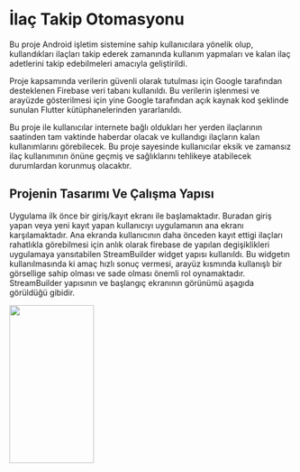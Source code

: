 
# İlaç Takip Otomasyonu

Bu proje Android işletim sistemine sahip kullanıcılara yönelik olup, kullandıkları ilaçları
takip ederek zamanında kullanım yapmaları ve kalan ilaç adetlerini takip edebilmeleri
amacıyla geliştirildi.

Proje kapsamında verilerin güvenli olarak tutulması için Google tarafından desteklenen
Firebase veri tabanı kullanıldı. Bu verilerin işlenmesi ve arayüzde gösterilmesi için yine
Google tarafından açık kaynak kod şeklinde sunulan Flutter kütüphanelerinden yararlanıldı.

Bu proje ile kullanıcılar internete bağlı oldukları her yerden ilaçlarının saatinden tam vaktinde 
haberdar olacak ve kullandıgı ilaçların kalan kullanımlarını görebilecek. Bu proje
sayesinde kullanıcılar eksik ve zamansız ilaç kullanımının önüne geçmiş ve sağlıklarını
tehlikeye atabilecek durumlardan korunmuş olacaktır.

## Projenin Tasarımı Ve Çalışma Yapısı

Uygulama ilk önce bir giriş/kayıt ekranı ile başlamaktadır. Buradan giriş yapan veya yeni
kayıt yapan kullanıcıyı uygulamanın ana ekranı karşılamaktadır. Ana ekranda kullanıcının daha önceden kayıt ettigi ilaçları rahatlıkla görebilmesi için anlık olarak firebase de 
yapılan degişiklikleri uygulamaya yansıtabilen StreamBuilder widget yapısı kullanıldı.
Bu widgetın kullanılmasında ki amaç hızlı sonuç vermesi, arayüz kısmında kullanışlı bir
görsellige sahip olması ve sade olması önemli rol oynamaktadır. StreamBuilder yapısının 
ve başlangıç ekranının görünümü aşagıda görüldüğü gibidir.


<img src="https://user-images.githubusercontent.com/36739258/123164551-c53b5d00-d47b-11eb-832a-84311e4e79b5.jpg" width="150" height="280">
